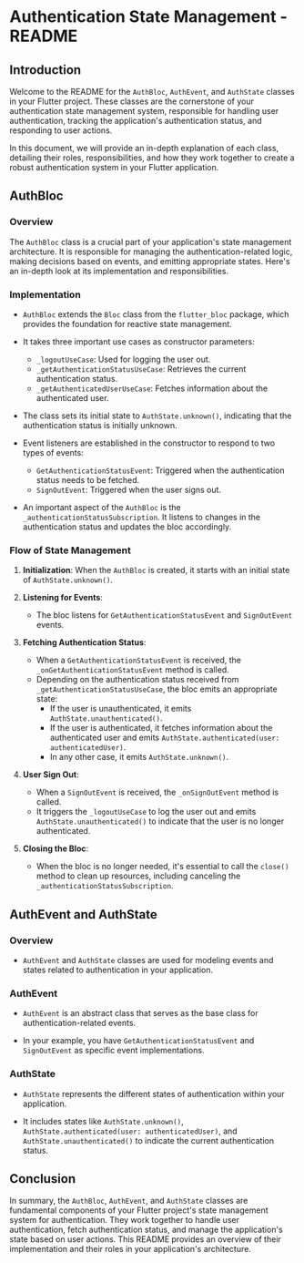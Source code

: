 # Authentication State Management - README

## Introduction

Welcome to the README for the `AuthBloc`, `AuthEvent`, and `AuthState` classes in your Flutter project. These classes are the cornerstone of your authentication state management system, responsible for handling user authentication, tracking the application's authentication status, and responding to user actions.

In this document, we will provide an in-depth explanation of each class, detailing their roles, responsibilities, and how they work together to create a robust authentication system in your Flutter application.

## AuthBloc

### Overview

The `AuthBloc` class is a crucial part of your application's state management architecture. It is responsible for managing the authentication-related logic, making decisions based on events, and emitting appropriate states. Here's an in-depth look at its implementation and responsibilities.

### Implementation

- `AuthBloc` extends the `Bloc` class from the `flutter_bloc` package, which provides the foundation for reactive state management.

- It takes three important use cases as constructor parameters:

  - `_logoutUseCase`: Used for logging the user out.
  - `_getAuthenticationStatusUseCase`: Retrieves the current authentication status.
  - `_getAuthenticatedUserUseCase`: Fetches information about the authenticated user.

- The class sets its initial state to `AuthState.unknown()`, indicating that the authentication status is initially unknown.

- Event listeners are established in the constructor to respond to two types of events:

  - `GetAuthenticationStatusEvent`: Triggered when the authentication status needs to be fetched.
  - `SignOutEvent`: Triggered when the user signs out.

- An important aspect of the `AuthBloc` is the `_authenticationStatusSubscription`. It listens to changes in the authentication status and updates the bloc accordingly.

### Flow of State Management

1. **Initialization**: When the `AuthBloc` is created, it starts with an initial state of `AuthState.unknown()`.

2. **Listening for Events**:

   - The bloc listens for `GetAuthenticationStatusEvent` and `SignOutEvent` events.

3. **Fetching Authentication Status**:

   - When a `GetAuthenticationStatusEvent` is received, the `_onGetAuthenticationStatusEvent` method is called.
   - Depending on the authentication status received from `_getAuthenticationStatusUseCase`, the bloc emits an appropriate state:
     - If the user is unauthenticated, it emits `AuthState.unauthenticated()`.
     - If the user is authenticated, it fetches information about the authenticated user and emits `AuthState.authenticated(user: authenticatedUser)`.
     - In any other case, it emits `AuthState.unknown()`.

4. **User Sign Out**:

   - When a `SignOutEvent` is received, the `_onSignOutEvent` method is called.
   - It triggers the `_logoutUseCase` to log the user out and emits `AuthState.unauthenticated()` to indicate that the user is no longer authenticated.

5. **Closing the Bloc**:
   - When the bloc is no longer needed, it's essential to call the `close()` method to clean up resources, including canceling the `_authenticationStatusSubscription`.

## AuthEvent and AuthState

### Overview

- `AuthEvent` and `AuthState` classes are used for modeling events and states related to authentication in your application.

### AuthEvent

- `AuthEvent` is an abstract class that serves as the base class for authentication-related events.

- In your example, you have `GetAuthenticationStatusEvent` and `SignOutEvent` as specific event implementations.

### AuthState

- `AuthState` represents the different states of authentication within your application.

- It includes states like `AuthState.unknown()`, `AuthState.authenticated(user: authenticatedUser)`, and `AuthState.unauthenticated()` to indicate the current authentication status.

## Conclusion

In summary, the `AuthBloc`, `AuthEvent`, and `AuthState` classes are fundamental components of your Flutter project's state management system for authentication. They work together to handle user authentication, fetch authentication status, and manage the application's state based on user actions. This README provides an overview of their implementation and their roles in your application's architecture.
